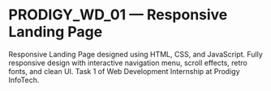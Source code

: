 # PRODIGY_WD_01 — Responsive Landing Page
Responsive Landing Page designed using HTML, CSS, and JavaScript. Fully responsive design with interactive navigation menu, scroll effects, retro fonts, and clean UI. Task 1 of Web Development Internship at Prodigy InfoTech.
